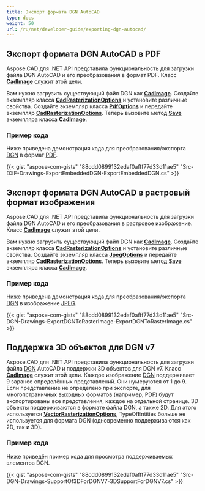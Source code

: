 ```yaml
---
title: Экспорт формата DGN AutoCAD
type: docs
weight: 50
url: /ru/net/developer-guide/exporting-dgn-autocad/
---
```


## **Экспорт формата DGN AutoCAD в PDF**

Aspose.CAD для .NET API представила функциональность для загрузки файла DGN AutoCAD и его преобразования в формат PDF. Класс [**CadImage**](https://reference.aspose.com/cad/net/aspose.cad.fileformats.cad/cadimage) служит этой цели.

Вам нужно загрузить существующий файл DGN как [**CadImage**](https://reference.aspose.com/cad/net/aspose.cad.fileformats.cad/cadimage). Создайте экземпляр класса [**CadRasterizationOptions**](https://reference.aspose.com/cad/net/aspose.cad.imageoptions/cadrasterizationoptions) и установите различные свойства. Создайте экземпляр класса [**PdfOptions**](https://reference.aspose.com/cad/net/aspose.cad.imageoptions/pdfoptions) и передайте экземпляр [**CadRasterizationOptions**](https://reference.aspose.com/cad/net/aspose.cad.imageoptions/cadrasterizationoptions). Теперь вызовите метод [**Save**](https://reference.aspose.com/cad/net/aspose.cad/image/methods/save/index) экземпляра класса [**CadImage**](https://reference.aspose.com/cad/net/aspose.cad.fileformats.cad/cadimage).

### Пример кода

Ниже приведена демонстрация кода для преобразования/экспорта [DGN](https://docs.fileformat.com/cad/dgn/) в формат [PDF](https://docs.fileformat.com/pdf/).

{{< gist "aspose-com-gists" "88cdd0899132edaf0afff77d33d11ae5" "Src-DXF-Drawings-ExportEmbeddedDGN-ExportEmbeddedDGN.cs" >}}

## **Экспорт формата DGN AutoCAD в растровый формат изображения**

Aspose.CAD для .NET API представила функциональность для загрузки файла DGN AutoCAD и его преобразования в растровое изображение. Класс [**CadImage**](https://reference.aspose.com/cad/net/aspose.cad.fileformats.cad/cadimage) служит этой цели.

Вам нужно загрузить существующий файл DGN как [**CadImage**](https://reference.aspose.com/cad/net/aspose.cad.fileformats.cad/cadimage). Создайте экземпляр класса [**CadRasterizationOptions**](https://reference.aspose.com/cad/net/aspose.cad.imageoptions/cadrasterizationoptions) и установите различные свойства. Создайте экземпляр класса [**JpegOptions**](https://reference.aspose.com/cad/net/aspose.cad.imageoptions/jpegoptions) и передайте экземпляр [**CadRasterizationOptions**](https://reference.aspose.com/cad/net/aspose.cad.imageoptions/cadrasterizationoptions). Теперь вызовите метод [**Save**](https://reference.aspose.com/cad/net/aspose.cad/image/methods/save/index) экземпляра класса [**CadImage**](https://reference.aspose.com/cad/net/aspose.cad.fileformats.cad/cadimage).

### Пример кода

Ниже приведена демонстрация кода для преобразования/экспорта [DGN](https://docs.fileformat.com/cad/dgn/) в изображение [JPEG](https://docs.fileformat.com/image/jpeg/).

{{< gist "aspose-com-gists" "88cdd0899132edaf0afff77d33d11ae5" "Src-DGN-Drawings-ExportDGNToRasterImage-ExportDGNToRasterImage.cs" >}}

## **Поддержка 3D объектов для DGN v7**

Aspose.CAD для .NET API представила функциональность для загрузки файла [DGN](https://docs.fileformat.com/cad/dgn/) AutoCAD и поддержки 3D объектов для DGN v7. Класс [**CadImage**](https://reference.aspose.com/cad/net/aspose.cad.fileformats.cad/cadimage) служит этой цели. Каждое изображение [DGN](https://docs.fileformat.com/cad/dgn/) поддерживает 9 заранее определённых представлений. Они нумеруются от 1 до 9. Если представление не определено при экспорте, для многопстраничных выходных форматов (например, PDF) будут экспортированы все представления, каждое на отдельной странице. 3D объекты поддерживаются в формате файла DGN, а также 2D. Для этого используется [**VectorRasterizationOptions**](https://reference.aspose.com/cad/net/aspose.cad.imageoptions/vectorrasterizationoptions), TypeOfEntities больше не используется для формата DGN (одновременно поддерживаются как 2D, так и 3D).

### Пример кода

Ниже приведён пример кода для просмотра поддерживаемых элементов DGN.

{{< gist "aspose-com-gists" "88cdd0899132edaf0afff77d33d11ae5" "Src-DGN-Drawings-SupportOf3DForDGNV7-3DSupportForDGNV7.cs" >}}
